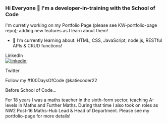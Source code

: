 ### Hi Everyone 👋 I'm a developer-in-training with the School of Code 
 I'm curretly working on my Portfolio Page (please see KW-portfolio-page repo); adding new features as I learn about them!

- 🌱 I’m currently learning about:
  HTML, CSS, JavaScript, node.js, RESTful APIs & CRUD functions!

LinkedIn
<br>
[![linkedin](https://github.com/Katie-W-22/Katie-W-22/assets/142401708/daa72bc4-c136-4b75-a7ca-683dc48b73a0)][1];

Twitter

Follow my #100DaysOfCode  @katiecoder22

Before School of Code...

For 18 years I was a maths teacher in the sixth-form sector, teaching A-levels in Maths and Further Maths.
During that time I also took on roles as NW2 Post-16 Maths-Hub Lead & Head of Department. Please see my portfolio-page for more details!

[1]: https://www.linkedin.com/in/katie-williams-b9652946
<!--
**Katie-W-22/Katie-W-22** is a ✨ _special_ ✨ repository because its `README.md` (this file) appears on your GitHub profile.

Here are some ideas to get you started:

- 🔭 I’m currently working on ...
- 🌱 I’m currently learning ...
- 👯 I’m looking to collaborate on ...
- 🤔 I’m looking for help with ...
- 💬 Ask me about ...
- 📫 How to reach me: ...
- 😄 Pronouns: ...
- ⚡ Fun fact: ...
-->
